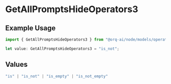 # GetAllPromptsHideOperators3

## Example Usage

```typescript
import { GetAllPromptsHideOperators3 } from "@orq-ai/node/models/operations";

let value: GetAllPromptsHideOperators3 = "is_not";
```

## Values

```typescript
"is" | "is_not" | "is_empty" | "is_not_empty"
```